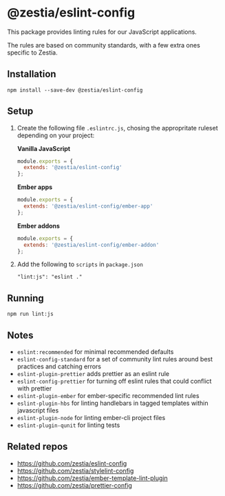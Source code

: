 # @zestia/eslint-config

This package provides linting rules for our JavaScript applications.

The rules are based on community standards, with a few extra ones specific to Zestia.

## Installation

```
npm install --save-dev @zestia/eslint-config
```

## Setup

1. Create the following file `.eslintrc.js`, chosing the appropritate ruleset depending on your project:

   **Vanilla JavaScript**

   ```javascript
   module.exports = {
     extends: '@zestia/eslint-config'
   };
   ```

   **Ember apps**

   ```javascript
   module.exports = {
     extends: '@zestia/eslint-config/ember-app'
   };
   ```

   **Ember addons**

   ```javascript
   module.exports = {
     extends: '@zestia/eslint-config/ember-addon'
   };
   ```

2. Add the following to `scripts` in `package.json`

   ```
   "lint:js": "eslint ."
   ```

## Running

```
npm run lint:js
```

## Notes

- `eslint:recommended` for minimal recommended defaults
- `eslint-config-standard` for a set of community lint rules around best practices and catching errors
- `eslint-plugin-prettier` adds prettier as an eslint rule
- `eslint-config-prettier` for turning off eslint rules that could conflict with prettier
- `eslint-plugin-ember` for ember-specific recommended lint rules
- `eslint-plugin-hbs` for linting handlebars in tagged templates within javascript files
- `eslint-plugin-node` for linting ember-cli project files
- `eslint-plugin-qunit` for linting tests

## Related repos

- https://github.com/zestia/eslint-config
- https://github.com/zestia/stylelint-config
- https://github.com/zestia/ember-template-lint-plugin
- https://github.com/zestia/prettier-config
